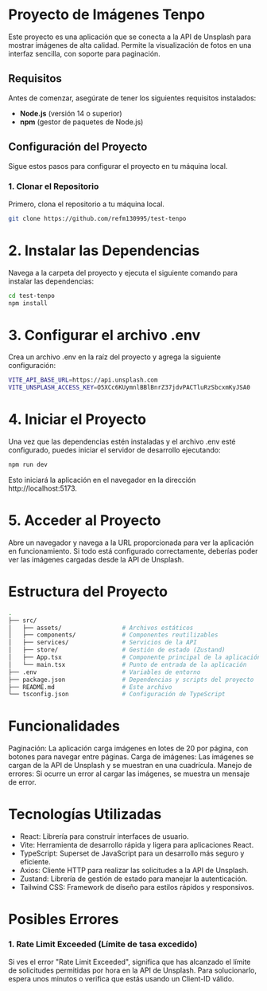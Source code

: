 # Proyecto de Imágenes Tenpo

Este proyecto es una aplicación que se conecta a la API de Unsplash para mostrar imágenes de alta calidad. Permite la visualización de fotos en una interfaz sencilla, con soporte para paginación.

## Requisitos

Antes de comenzar, asegúrate de tener los siguientes requisitos instalados:

- **Node.js** (versión 14 o superior)
- **npm** (gestor de paquetes de Node.js)

## Configuración del Proyecto

Sigue estos pasos para configurar el proyecto en tu máquina local.

### 1. Clonar el Repositorio

Primero, clona el repositorio a tu máquina local.

```bash
git clone https://github.com/refm130995/test-tenpo
```

# 2. Instalar las Dependencias

Navega a la carpeta del proyecto y ejecuta el siguiente comando para instalar las dependencias:

```bash
cd test-tenpo
npm install
```

# 3. Configurar el archivo .env

Crea un archivo .env en la raíz del proyecto y agrega la siguiente configuración:

```bash
VITE_API_BASE_URL=https://api.unsplash.com
VITE_UNSPLASH_ACCESS_KEY=O5XCc6KUymnlBBlBnrZ37jdvPACTluRzSbcxmKyJSA0
```

# 4. Iniciar el Proyecto

Una vez que las dependencias estén instaladas y el archivo .env esté configurado, puedes iniciar el servidor de desarrollo ejecutando:

```bash
npm run dev
```

Esto iniciará la aplicación en el navegador en la dirección http://localhost:5173.

# 5. Acceder al Proyecto

Abre un navegador y navega a la URL proporcionada para ver la aplicación en funcionamiento. Si todo está configurado correctamente, deberías poder ver las imágenes cargadas desde la API de Unsplash.

# Estructura del Proyecto

```bash
.
├── src/
│   ├── assets/                 # Archivos estáticos
│   ├── components/             # Componentes reutilizables
│   ├── services/               # Servicios de la API
│   ├── store/                  # Gestión de estado (Zustand)
│   ├── App.tsx                 # Componente principal de la aplicación
│   └── main.tsx                # Punto de entrada de la aplicación
├── .env                        # Variables de entorno
├── package.json                # Dependencias y scripts del proyecto
├── README.md                   # Este archivo
└── tsconfig.json               # Configuración de TypeScript
```
# Funcionalidades
Paginación: La aplicación carga imágenes en lotes de 20 por página, con botones para navegar entre páginas.
Carga de imágenes: Las imágenes se cargan de la API de Unsplash y se muestran en una cuadrícula.
Manejo de errores: Si ocurre un error al cargar las imágenes, se muestra un mensaje de error.

# Tecnologías Utilizadas
 - React: Librería para construir interfaces de usuario.
 - Vite: Herramienta de desarrollo rápida y ligera para aplicaciones React.
 - TypeScript: Superset de JavaScript para un desarrollo más seguro y eficiente.
 - Axios: Cliente HTTP para realizar las solicitudes a la API de Unsplash.
 - Zustand: Librería de gestión de estado para manejar la autenticación.
 - Tailwind CSS: Framework de diseño para estilos rápidos y responsivos.

# Posibles Errores
 ### 1. Rate Limit Exceeded (Límite de tasa excedido)
Si ves el error "Rate Limit Exceeded", significa que has alcanzado el límite de solicitudes permitidas por hora en la API de Unsplash. Para solucionarlo, espera unos minutos o verifica que estás usando un Client-ID válido.
